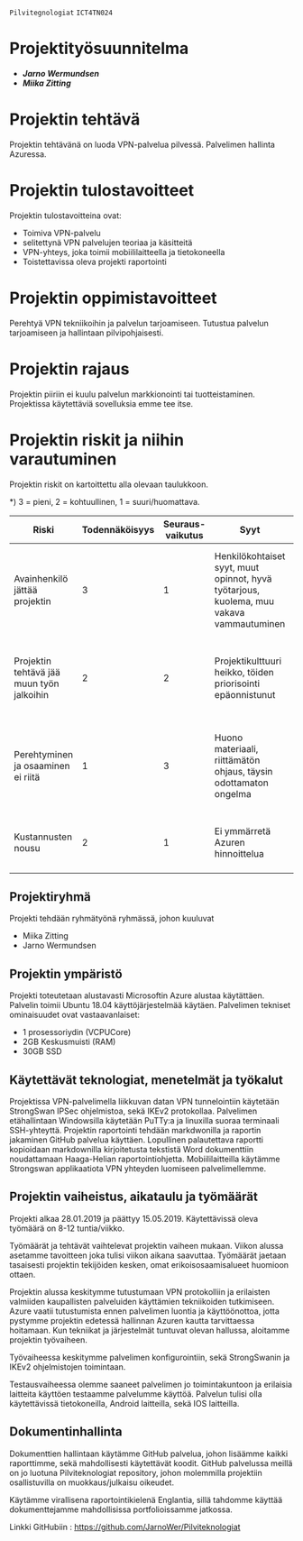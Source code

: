 `Pilvitegnologiat`
`ICT4TN024`


# Projektityösuunnitelma 

* ***Jarno Wermundsen***
* ***Miika Zitting***





















					
# Projektin tehtävä
Projektin tehtävänä on luoda VPN-palvelua pilvessä. Palvelimen hallinta Azuressa.

# Projektin tulostavoitteet
Projektin tulostavoitteina ovat:
- Toimiva VPN-palvelu
- selitettynä VPN palvelujen teoriaa ja käsitteitä
- VPN-yhteys, joka toimii mobiililaitteella ja tietokoneella
- Toistettavissa oleva projekti raportointi



# Projektin oppimistavoitteet 
Perehtyä VPN tekniikoihin ja palvelun tarjoamiseen. Tutustua palvelun tarjoamiseen ja hallintaan pilvipohjaisesti.

# Projektin rajaus 
Projektin piiriin ei kuulu palvelun markkionointi tai tuotteistaminen. Projektissa käytettäviä sovelluksia emme tee itse.



# Projektin riskit ja niihin varautuminen 
Projektin riskit on kartoittettu alla olevaan taulukkoon.

*) 3 = pieni, 2 = kohtuullinen, 1 = suuri/huomattava.

| Riski | Todennäköisyys | Seuraus- vaikutus | Syyt | Syiden ennaltaehkäisy | Seurauksiin varautuminen |
| ---	 | ---	 | ---	 | ---	 | ---	 | ---	 |
| Avainhenkilö jättää projektin | 3 | 1 | Henkilökohtaiset syyt, muut opinnot, hyvä työtarjous, kuolema, muu vakava vammautuminen | Mielekkäiden työkokonaisuuksien takaaminen, nykyaikaiset välineet työlle, sitoutuminen opintojen jatkamiseen | Projektin tehtävän ja tulosten määrittely ja jako |
| Projektin tehtävä jää muun työn jalkoihin | 2 | 2 | Projektikulttuuri heikko, töiden priorisointi epäonnistunut | Keskittyminen projektin tehtävään: n. 8-10t/vko lukujärjestykseen merkittyä työaikaa, säännölliset projekti palaverit | Päätös projektin keston, tavoitteen muuttamiseksi |
| Perehtyminen ja osaaminen ei riitä | 1 | 3 | Huono materiaali, riittämätön ohjaus, täysin odottamaton ongelma | Hyvä perehtyminen ja töiden sunnittelu | Sovellusten vaihtaminen, pilvipalvelun tarjoajan vaihtaminen, yhteydenotto opettajiin ja/tai asiantuntijoihin.
| Kustannusten nousu | 2 | 1 | Ei ymmärretä Azuren hinnoittelua | Luottokortin numeroa ei annettu palveluun | Vaihtoehtoinen palvelu Azurelle, kustannusten jakaminen |

## Projektiryhmä 
Projekti tehdään ryhmätyönä ryhmässä, johon kuuluvat 
- Miika Zitting 
- Jarno Wermundsen


## Projektin ympäristö 
Projekti toteutetaan alustavasti Microsoftin Azure alustaa käytättäen. Palvelin toimii Ubuntu 18.04 käyttöjärjestelmää käytäen. Palvelimen tekniset ominaisuudet ovat vastaavanlaiset:
- 1 prosessoriydin (VCPUCore)
- 2GB Keskusmuisti (RAM)
- 30GB SSD

## Käytettävät teknologiat, menetelmät ja työkalut 
Projektissa VPN-palvelimella liikkuvan datan VPN tunnelointiin käytetään StrongSwan IPSec ohjelmistoa, sekä IKEv2 protokollaa. 
Palvelimen etähallintaan Windowsilla käytetään PuTTy:a ja linuxilla suoraa terminaali SSH-yhteyttä.
Projektin raportointi tehdään markdwonilla ja raportin jakaminen GitHub palvelua käyttäen. Lopullinen palautettava raportti kopioidaan markdownilla kirjoitetusta tekstistä Word dokumenttiin noudattamaan Haaga-Helian raportointiohjetta.
Mobiililaitteilla käytämme Strongswan applikaatiota VPN yhteyden luomiseen palvelimellemme.

## Projektin vaiheistus, aikataulu ja työmäärät

Projekti alkaa 28.01.2019 ja päättyy 15.05.2019. 
Käytettävissä oleva työmäärä on 8-12 tuntia/viikko.

Työmäärät ja tehtävät vaihtelevat projektin vaiheen mukaan. Viikon alussa asetamme tavoitteen joka tulisi viikon aikana saavuttaa. Työmäärät jaetaan tasaisesti projektin tekijöiden kesken, omat erikoisosaamisalueet huomioon ottaen.

Projektin alussa keskitymme tutustumaan VPN protokolliin ja erilaisten valmiiden kaupallisten palveluiden käyttämien tekniikoiden tutkimiseen. Azure vaatii tutustumista ennen palvelimen luontia ja käyttöönottoa, jotta pystymme projektin edetessä hallinnan Azuren kautta tarvittaessa hoitamaan. Kun tekniikat ja järjestelmät tuntuvat olevan hallussa, aloitamme projektin työvaiheen.

Työvaiheessa keskitymme palvelimen konfigurointiin, sekä StrongSwanin ja IKEv2 ohjelmistojen toimintaan. 

Testausvaiheessa olemme saaneet palvelimen jo toimintakuntoon ja erilaisia laitteita käyttöen testaamme palvelumme käyttöä. Palvelun tulisi olla käytettävissä tietokoneilla, Android laitteilla, sekä IOS laitteilla. 


## Dokumentinhallinta
Dokumenttien hallintaan käytämme GitHub palvelua, johon lisäämme kaikki raporttimme, sekä mahdollisesti käytettävät koodit. GitHub palvelussa meillä on jo luotuna Pilviteknologiat repository, johon molemmilla projektiin osallistuvilla on muokkaus/julkaisu oikeudet. 

Käytämme virallisena raportointikielenä Englantia, sillä tahdomme käyttää dokumenttejamme mahdollisissa portfolioissamme jatkossa.

Linkki GitHubiin :
https://github.com/JarnoWer/Pilviteknologiat

